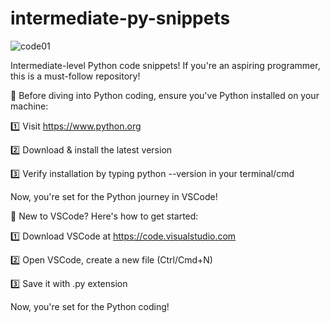 # intermediate-py-snippets

![code01](https://github.com/VellVoid/intermediate-py-snippets/assets/137341548/562633f5-d427-4ce6-960a-604bbdc572c9)


Intermediate-level Python code snippets! If you're an aspiring programmer, this is a must-follow repository!

🐍 Before diving into Python coding, ensure you've Python installed on your machine:

1️⃣ Visit https://www.python.org

2️⃣ Download & install the latest version

3️⃣ Verify installation by typing python --version in your terminal/cmd

Now, you're set for the Python journey in VSCode!

🐍 New to VSCode? Here's how to get started:

1️⃣ Download VSCode at https://code.visualstudio.com

2️⃣ Open VSCode, create a new file (Ctrl/Cmd+N)

3️⃣ Save it with .py extension

Now, you're set for the Python coding!
